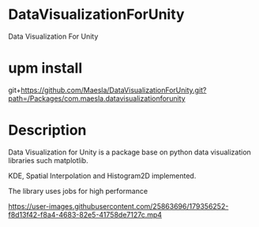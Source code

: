 # DataVisualizationForUnity
Data Visualization For Unity

# upm install
git+https://github.com/Maesla/DataVisualizationForUnity.git?path=/Packages/com.maesla.datavisualizationforunity

# Description
Data Visualization for Unity is a package base on python data visualization libraries such matplotlib.

KDE, Spatial Interpolation and Histogram2D implemented.

The library uses jobs for high performance


https://user-images.githubusercontent.com/25863696/179356252-f8d13f42-f8a4-4683-82e5-41758de7127c.mp4

